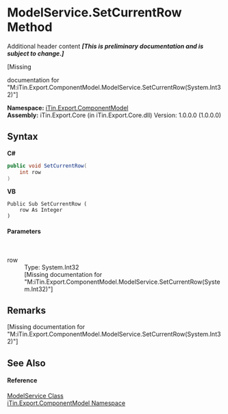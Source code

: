 # ModelService.SetCurrentRow Method 
Additional header content _**\[This is preliminary documentation and is subject to change.\]**_

\[Missing <summary> documentation for "M:iTin.Export.ComponentModel.ModelService.SetCurrentRow(System.Int32)"\]

**Namespace:**&nbsp;<a href="55171ca4-890c-0ab2-e812-efe82bc0b686">iTin.Export.ComponentModel</a><br />**Assembly:**&nbsp;iTin.Export.Core (in iTin.Export.Core.dll) Version: 1.0.0.0 (1.0.0.0)

## Syntax

**C#**<br />
``` C#
public void SetCurrentRow(
	int row
)
```

**VB**<br />
``` VB
Public Sub SetCurrentRow ( 
	row As Integer
)
```


#### Parameters
&nbsp;<dl><dt>row</dt><dd>Type: System.Int32<br />\[Missing <param name="row"/> documentation for "M:iTin.Export.ComponentModel.ModelService.SetCurrentRow(System.Int32)"\]</dd></dl>

## Remarks
\[Missing <remarks> documentation for "M:iTin.Export.ComponentModel.ModelService.SetCurrentRow(System.Int32)"\]

## See Also


#### Reference
<a href="f213397c-98d2-e1a7-3dad-4b15918fbe84">ModelService Class</a><br /><a href="55171ca4-890c-0ab2-e812-efe82bc0b686">iTin.Export.ComponentModel Namespace</a><br />